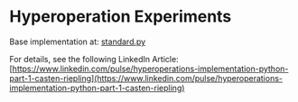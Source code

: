 # Hyperoperation Experiments

Base implementation at:
[standard.py](Number.py)

For details, see the following LinkedIn Article:  
[https://www.linkedin.com/pulse/hyperoperations-implementation-python-part-1-casten-riepling](https://www.linkedin.com/pulse/hyperoperations-implementation-python-part-1-casten-riepling)

